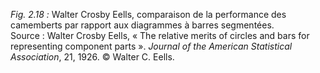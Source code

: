 *Fig. 2.18 :* Walter Crosby Eells, comparaison de la performance des camemberts par rapport aux diagrammes à barres segmentées.  
Source : Walter Crosby Eells, « The relative merits of circles and bars for representing component parts ». *Journal of the American Statistical Association*, 21, 1926. © Walter C. Eells.